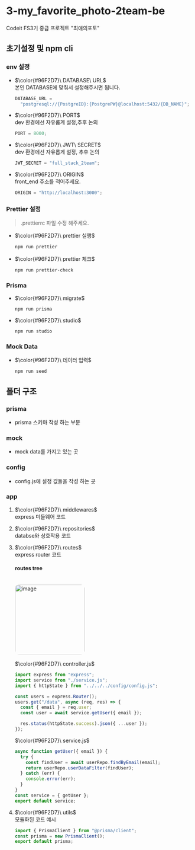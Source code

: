 # 3-my_favorite_photo-2team-be

Codeit FS3기 중급 프로젝트 "최애의포토"

## 초기설정 및 npm cli

### env 설정

- $\color{#96F2D7}\ DATABASE\ URL$ <br />
  본인 DATABASE에 맞춰서 설정해주시면 됩니다. <br />

  ```javascript
  DATABASE_URL =
    "postgresql://{PostgreID}:{PostgrePW}@localhost:5432/{DB_NAME}";
  ```

- $\color{#96F2D7}\ PORT$ <br />
  dev 환경에선 자유롭게 설정,추후 논의 <br />

  ```javascript
  PORT = 8000;
  ```

- $\color{#96F2D7}\ JWT\ SECRET$ <br />
  dev 환경에선 자유롭게 설정, 추후 논의 <br />

  ```javascript
  JWT_SECRET = "full_stack_2team";
  ```

- $\color{#96F2D7}\ ORIGIN$ <br />
  front_end 주소를 적어주세요. <br />

  ```javascript
  ORIGIN = "http://localhost:3000";
  ```

### Prettier 설정

> .prettierrc 파일 수정 해주세요.

- $\color{#96F2D7}\ prettier 실행$ <br />

  ```bash
  npm run prettier
  ```

- $\color{#96F2D7}\ prettier 체크$ <br />

  ```bash
  npm run prettier-check
  ```

### Prisma

- $\color{#96F2D7}\ migrate$ <br />

  ```bash
  npm run prisma
  ```

- $\color{#96F2D7}\ studio$ <br />
  ```bash
  npm run studio
  ```

### Mock Data

- $\color{#96F2D7}\ 데이터 입력$ <br />
  ```bash
  npm run seed
  ```

## 폴더 구조

### prisma

- prisma 스키마 작성 하는 부분

### mock

- mock data를 가지고 있는 곳

### config

- config.js에 설정 값들을 작성 하는 곳

### app

1. $\color{#96F2D7}\ middlewares$ <br />
   express 미들웨어 코드
2. $\color{#96F2D7}\ repositories$ <br />
   databse와 상호작용 코드
3. $\color{#96F2D7}\ routes$ <br />
   express router 코드 <br />

   #### routes tree

   <br />
   <img style="border-radius:10px;" width="188" alt="image" src="https://github.com/user-attachments/assets/e29c2246-65ba-4bca-91b7-961994dc7e73" />
   <br />
   <br />
   $\color{#96F2D7}\ controller.js$

   ```javascript
   import express from "express";
   import service from "./service.js";
   import { httpState } from "../../../config/config.js";

   const users = express.Router();
   users.get("/data", async (req, res) => {
     const { email } = req.user;
     const user = await service.getUser({ email });

     res.status(httpState.success).json({ ...user });
   });
   ```

   $\color{#96F2D7}\ service.js$

   ```javascript
   async function getUser({ email }) {
     try {
       const findUser = await userRepo.findByEmail(email);
       return userRepo.userDataFilter(findUser);
     } catch (err) {
       console.error(err);
     }
   }
   const service = { getUser };
   export default service;
   ```

4. $\color{#96F2D7}\ utils$ <br/>
   모듈화된 코드
   예시
   ```javascript
   import { PrismaClient } from "@prisma/client";
   const prisma = new PrismaClient();
   export default prisma;
   ```
